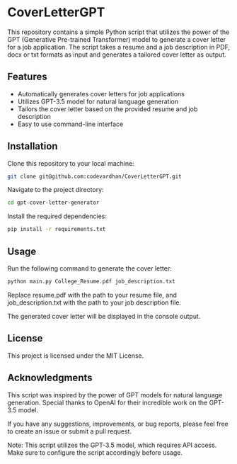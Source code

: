 # CoverLetterGPT

This repository contains a simple Python script that utilizes the power of the GPT (Generative Pre-trained Transformer) model to generate a cover letter for a job application. The script takes a resume and a job description in PDF, docx or txt formats as input and generates a tailored cover letter as output.

## Features

- Automatically generates cover letters for job applications
- Utilizes GPT-3.5 model for natural language generation
- Tailors the cover letter based on the provided resume and job description
- Easy to use command-line interface


## Installation

Clone this repository to your local machine:

```bash
git clone git@github.com:codevardhan/CoverLetterGPT.git
```
Navigate to the project directory:

```bash
cd gpt-cover-letter-generator
```
Install the required dependencies:

```bash
pip install -r requirements.txt
```

## Usage


Run the following command to generate the cover letter:

```bash
python main.py College_Resume.pdf job_description.txt
```

Replace resume.pdf with the path to your resume file, and job_description.txt with the path to your job description file.

The generated cover letter will be displayed in the console output.

## License
This project is licensed under the MIT License.

## Acknowledgments

This script was inspired by the power of GPT models for natural language generation. Special thanks to OpenAI for their incredible work on the GPT-3.5 model.

If you have any suggestions, improvements, or bug reports, please feel free to create an issue or submit a pull request.

Note: This script utilizes the GPT-3.5 model, which requires API access. Make sure to configure the script accordingly before usage.
